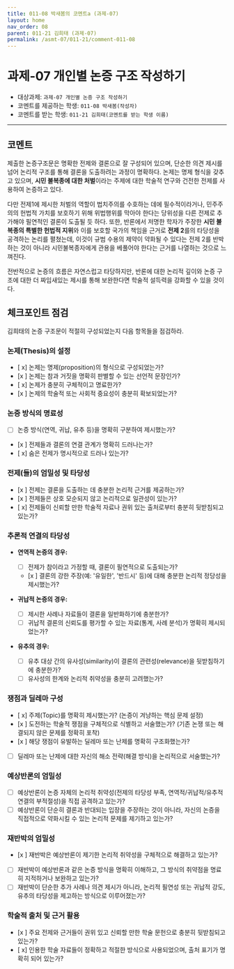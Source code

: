 ```yaml
---
title: 011-08 박새봄의 코멘트a (과제-07) 
layout: home
nav_order: 08
parent: 011-21 김희태 (과제-07)
permalink: /asmt-07/011-21/comment-011-08
---
```


# 과제-07 개인별 논증 구조 작성하기

- 대상과제: `과제-07 개인별 논증 구조 작성하기`
- 코멘트를 제공하는 학생: `011-08 박새봄(작성자)` 
- 코멘트를 받는 학생: `011-21 김희태(코멘트를 받는 학생 이름)` 

---

## 코멘트

제출한 논증구조문은 명확한 전제와 결론으로 잘 구성되어 있으며, 단순한 의견 제시를 넘어 논리적 구조를 통해 결론을 도출하려는 과정이 명확하다. 논제는 명제 형식을 갖추고 있으며, **시민 불복종에 대한 처벌**이라는 주제에 대한 학술적 연구와 건전한 전제를 사용하여 논증하고 있다. 

다만 전제1에 제시한 처벌의 역할이 법치주의를 수호하는 데에 필수적이라거나, 민주주의의 헌법적 가치를 보호하기 위해 위법행위를 막아야 한다는 당위성을 다른 전제로 추가해야 필연적인 결론이 도출될 듯 하다.  또한, 반론에서 저명한 학자가 주장한 **시민 불복종의 특별한 헌법적 지위**와 이를 보호할 국가의 책임을 근거로 **전제 2**를의 타당성을 공격하는 논리를 펼쳤는데, 이것이 규범 수용의 제약이 약화될 수 있다는 전제 2를 반박하는 것이 아니라 시민불복종자에게 관용을 베풀어야 한다는 근거를 나열하는 것으로 느껴진다. 

전반적으로 논증의 흐름은 자연스럽고 타당하지만, 반론에 대한 논리적 깊이와 논증 구조에 대한 더 짜임새있는 제시를 통해 보완한다면 학술적 설득력을 강화할 수 있을 것이다. 


## 체크포인트 점검

김희태의 논증 구조문이 적절히 구성되었는지 다음 항목들을 점검하라.

### **논제(Thesis)의 설정**
- [ x] 논제는 명제(proposition)의 형식으로 구성되었는가?
- [x ] 논제는 참과 거짓을 명확히 판별할 수 있는 선언적 문장인가?
- [ x] 논제가 충분히 구체적이고 명료한가?
- [x ] 논제의 학술적 또는 사회적 중요성이 충분히 확보되었는가?

### **논증 방식의 명료성**
- [ ] 논증 방식(연역, 귀납, 유추 등)을 명확히 구분하여 제시했는가?
- [x ] 전제들과 결론의 연결 관계가 명확히 드러나는가?
- [ x] 숨은 전제가 명시적으로 드러나 있는가?

### **전제(들)의 엄밀성 및 타당성**
- [x ] 전제는 결론을 도출하는 데 충분한 논리적 근거를 제공하는가?
- [x ] 전제들은 상호 모순되지 않고 논리적으로 일관성이 있는가?
- [ x] 전제들이 신뢰할 만한 학술적 자료나 권위 있는 출처로부터 충분히 뒷받침되고 있는가?

### **추론적 연결의 타당성**
- **연역적 논증의 경우:**
  - [ ] 전제가 참이라고 가정할 때, 결론이 필연적으로 도출되는가?
  - [x ] 결론의 강한 주장(예: '유일한', '반드시' 등)에 대해 충분한 논리적 정당성을 제시했는가?

- **귀납적 논증의 경우:**
  - [ ] 제시한 사례나 자료들이 결론을 일반화하기에 충분한가?
  - [ ] 귀납적 결론의 신뢰도를 평가할 수 있는 자료(통계, 사례 분석)가 명확히 제시되었는가?

- **유추의 경우:**
  - [ ] 유추 대상 간의 유사성(similarity)이 결론의 관련성(relevance)을 뒷받침하기에 충분한가?
  - [ ] 유사성의 한계와 논리적 취약성을 충분히 고려했는가?

### **쟁점과 딜레마 구성**
- [ x] 주제(Topic)를 명확히 제시했는가? (논증이 겨냥하는 핵심 문제 설정)
- [x ] 도전하는 학술적 쟁점을 구체적으로 식별하고 서술했는가? (기존 논쟁 또는 해결되지 않은 문제를 정확히 포착)
- [x ] 해당 쟁점이 유발하는 딜레마 또는 난제를 명확히 구조화했는가?
- [ ] 딜레마 또는 난제에 대한 자신의 해소 전략(해결 방식)을 논리적으로 서술했는가?

### **예상반론의 엄밀성**
- [ ] 예상반론이 논증 자체의 논리적 취약성(전제의 타당성 부족, 연역적/귀납적/유추적 연결의 부적절성)을 직접 공격하고 있는가?
- [ ] 예상반론이 단순히 결론과 반대되는 입장을 주장하는 것이 아니라, 자신의 논증을 직접적으로 약화시킬 수 있는 논리적 문제를 제기하고 있는가?

### **재반박의 엄밀성**
- [x ] 재반박은 예상반론이 제기한 논리적 취약성을 구체적으로 해결하고 있는가?
- [ ] 재반박이 예상반론과 같은 논증 방식을 명확히 이해하고, 그 방식의 취약점을 명료히 지적하거나 보완하고 있는가?
- [ ] 재반박이 단순한 추가 사례나 의견 제시가 아니라, 논리적 필연성 또는 귀납적 강도, 유추의 타당성을 제고하는 방식으로 이루어졌는가?

### **학술적 출처 및 근거 활용**
- [x ] 주요 전제와 근거들이 권위 있고 신뢰할 만한 학술 문헌으로 충분히 뒷받침되고 있는가?
- [ x] 인용한 학술 자료들이 정확하고 적절한 방식으로 사용되었으며, 출처 표기가 명확히 되어 있는가?
